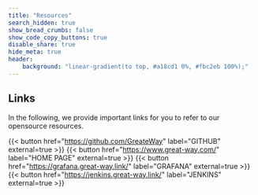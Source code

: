 ```yaml
---
title: "Resources"
search_hidden: true
show_bread_crumbs: false
show_code_copy_buttons: true
disable_share: true
hide_meta: true
header:
    background: "linear-gradient(to top, #a18cd1 0%, #fbc2eb 100%);"
---
```

## Links

In the following, we provide important links for you to refer to our opensource resources.

{{< button href="https://github.com/GreateWay" label="GITHUB" external=true >}}
{{< button href="https://www.great-way.com/" label="HOME PAGE" external=true >}}
{{< button href="https://grafana.great-way.link/" label="GRAFANA" external=true >}}
{{< button href="https://jenkins.great-way.link/" label="JENKINS" external=true >}}


